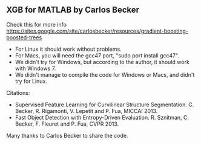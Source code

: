 ## XGB for MATLAB by Carlos Becker

Check this for more info https://sites.google.com/site/carlosbecker/resources/gradient-boosting-boosted-trees

  - For Linux it should work without problems.
  - For Macs, you will need the gcc47 port, "sudo port install gcc47".
  - We didn't try for Windows, but according to the author, it should work with Windows 7.
  - We didn't manage to compile the code for Windows or Macs, and didn't try for Linux.

Citations:

   - Supervised Feature Learning for Curvilinear Structure Segmentation. C. Becker, R. Rigamonti, V. Lepetit and P. Fua, MICCAI 2013.
   - Fast Object Detection with Entropy-Driven Evaluation. R. Sznitman, C. Becker, F. Fleuret and P. Fua, CVPR 2013.

Many thanks to Carlos Becker to share the code.
